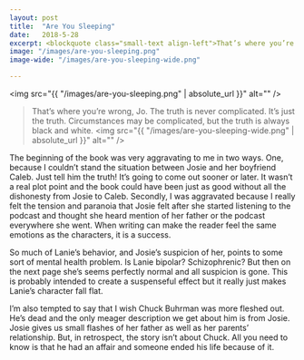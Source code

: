 ```yaml
---
layout: post
title:  "Are You Sleeping"
date:   2018-5-28
excerpt: <blockquote class="small-text align-left">That’s where you’re wrong, Jo. The truth is never complicated. It’s just the truth. Circumstances may be complicated, but the truth is always black and white.</blockquote>
image: "/images/are-you-sleeping.png"
image-wide: "/images/are-you-sleeping-wide.png"

---
```

<span class="image right"><img src="{{ "/images/are-you-sleeping.png" | absolute_url }}"  alt="" /></span>

>That’s where you’re wrong, Jo. The truth is never complicated. It’s just the truth. Circumstances may be complicated, but the truth is always black and white.
<span class="image fit wide"><img src="{{ "/images/are-you-sleeping-wide.png" | absolute_url }}"  alt="" /></span>

The beginning of the book was very aggravating to me in two ways. One, because I couldn’t stand the situation between Josie and her boyfriend Caleb. Just tell him the truth! It’s going to come out sooner or later. It wasn’t a real plot point and the book could have been just as good without all the dishonesty from Josie to Caleb. Secondly, I was aggravated because I really felt the tension and paranoia that Josie felt after she started listening to the podcast and thought she heard mention of her father or the podcast everywhere she went. When writing can make the reader feel the same emotions as the characters, it is a success.


So much of Lanie’s behavior, and Josie’s suspicion of her, points to some sort of mental health problem. Is Lanie bipolar? Schizophrenic? But then on the next page she’s seems perfectly normal and all suspicion is gone. This is probably intended to create a suspenseful effect but it really just makes Lanie’s character fall flat.


I’m also tempted to say that I wish Chuck Buhrman was more fleshed out. He’s dead and the only meager description we get about him is from Josie. Josie gives us small flashes of her father as well as her parents’ relationship. But, in retrospect, the story isn’t about Chuck. All you need to know is that he had an affair and someone ended his life because of it.


